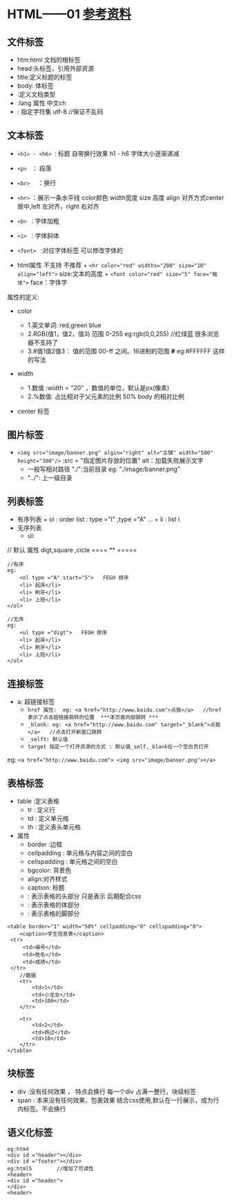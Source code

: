# HTML——01 [参考资料](https://www.w3school.com.cn/tags/tag_hr.asp)
## 文件标签
 
   + htm:html 文档的根标签
   + head:头标签，引用外部资源
   + title:定义标题的标签
   + body: 体标签
   + <!DOCTYPE html>:定义文档类型 
   + <html lang="en"> :lang 属性 中文ch 
   +  <meta charset="UTF-8">: 指定字符集 utf-8 //保证不乱码

## 文本标签

   + `<h1> - <h6> `: 标题 自带换行效果 h1 - h6 字体大小逐渐递减
   + `<p> `	： 段落
   + `<br>  ` ：换行
   + `<hr>`  ：展示一条水平线 color颜色 width宽度 size 高度 align 对齐方式center 居中,left 左对齐，right 右对齐 
   + `<b> ` : 字体加粗
   + `<i> ` : 字体斜体
   + `<font> ` :对应字体标签 可以修改字体的

   + html属性  不支持 不推荐
    + `<hr color="red" widths="200" size="10" align="left">` size:文本的高度 
    + `<font color="red" size="5" face="楷体">`  face：字体字
  
属性的定义: 
	
  + color 
  	+ 1.英文单词: red,green blue 
  	+ 2.RGB(值1，值2，值3) 范围 0-255 eg:rgb(0,0,255) //红绿蓝  很多浏览器不支持了
  	+ 3.#值1值2值3： 值的范围 00-ff 之间。16进制的范围  **#**  eg:#FFFFFF 这样的写法
  
  + width
  	+ 1.数值 :width = "20" ，数值的单位，默认是px(像素)
  	+ 2.%数值: 占比相对于父元素的比例 50%  body 的相对比例 
  	
  + center  标签


## 图片标签

  + `<img src="image/banner.png" algin="right" alt="古镇" width="500" height="300"/>` :src = "指定图片存放的位置"  alt：加载失败展示文字
    + 一般写相对路径 "./":当前目录  eg: "./image/banner.png"
    + "../": 上一级目录

## 列表标签

+ 有序列表
	   + ol : order list   : type ="I"  ,type ="A" ... 
	   + li : list i
+ 无序列表
	+ ul:

// 默认 属性 digt,square ,cicle   ==== ** =====


```
//有序
eg:
	<ol type ="A" start="5">   FEGH 排序
    <li> 起床</li>
    <li> 刷牙</li>
    <li> 上班</li>
</ol>

//无序
eg:
	<ul type ="digt">   FEGH 排序
    <li> 起床</li>
    <li> 刷牙</li>
    <li> 上班</li>
</ul>

```

## 连接标签
	 
 + a: 超链接标签 
 	+ `href 属性:  eg: <a href="http://www.baidu.com">点我</a>   //href表示了点击超链接跳转的位置  ***本页面内部跳转 ***`
 	+ `_blank: eg: <a href="http://www.baidu.com" target="_blank">点我</a>   //点击打开新窗口跳转`
 	+ `_selft: 默认值`
 	+ `target 指定一个打开资源的方式 : 默认值_self,_blank在一个空白页打开`

eg: `<a href="http://www.baidu.com"> <img src="image/banner.png"></a>`

## 表格标签

  + table :定义表格
    + tr : 定义行
    + td : 定义单元格
    + th : 定义表头单元格
  + 属性
  	+ border :边框 
  	+ cellpadding : 单元格与内容之间的空白
  	+ cellspadding : 单元格之间的空白
  	+ bgcolor: 背景色
  	+ align:对齐样式
  	+ caption: 标题
  	+ <thead> : 表示表格的头部分  只是表示 后期配合css
  	+ <tbody> : 表示表格的体部分
  	+ <tfoot> : 表示表格的脚部分

```
<table border="1" width="50%" cellpadding="0" cellspadding="0">
    <caption>学生信息表</caption>
 <tr>
     <td>编号</td>
     <td>姓名</td>
     <td>成绩</td>
 </tr>
    //数据
    <tr>
        <td>1</td>
        <td>小龙女</td>
        <td>100</td>
    </tr>

    <tr>
        <td>2</td>
        <td>杨过</td>
        <td>10</td>
    </tr>
</table>
```


## 块标签

  + div :没有任何效果 ， 特点会换行  每一个div 占满一整行，块级标签
  + span : 本来没有任何效果，包裹效果  结合css使用,默认在一行展示，成为行内标签。不会换行

## 语义化标签

```
eg:htm4
<div id ="header"></div>
<div id ="footer"></div>
eg:html5		//增加了可读性  
<header>
<div id ="header">
</div>
<header>
```







